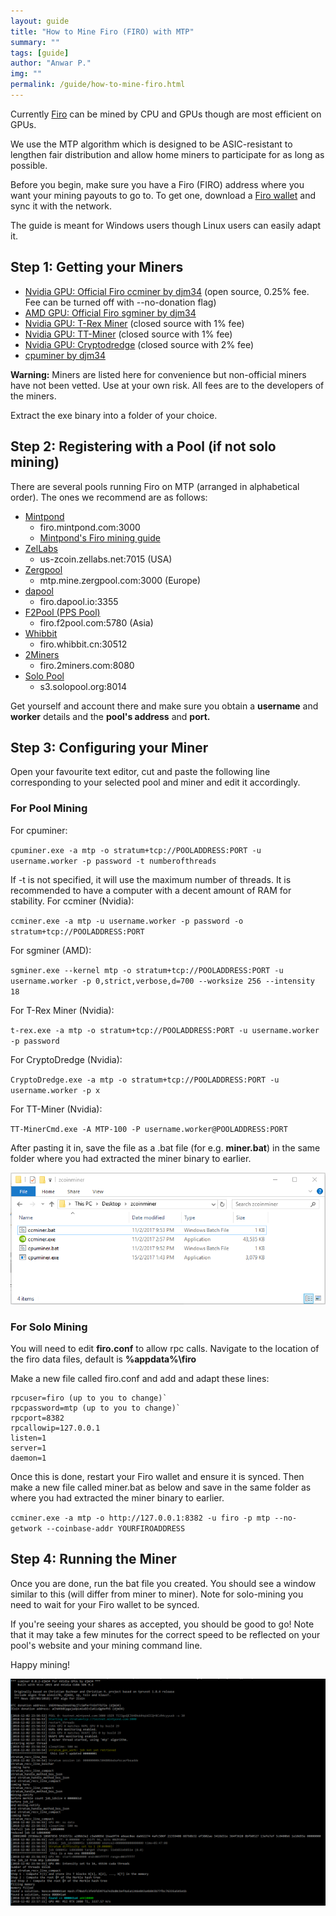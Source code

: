 ```yaml
---
layout: guide
title: "How to Mine Firo (FIRO) with MTP"
summary: ""
tags: [guide]
author: "Anwar P."
img: ""
permalink: /guide/how-to-mine-firo.html
---
```

Currently [Firo](https://firo.org) can be mined by CPU and GPUs though are most efficient on GPUs. 

We use the MTP algorithm which is designed to be ASIC-resistant to lengthen fair distribution and allow home miners to participate for as long as possible. 

Before you begin, make sure you have a Firo (FIRO) address where you want your mining payouts to go to. To get one, download a [Firo wallet](https://firo.org/get-firo/download/) and sync it with the network. 

The guide is meant for Windows users though Linux users can easily adapt it.

## Step 1: Getting your Miners

* [Nvidia GPU: Official Firo ccminer by djm34](https://github.com/firoorg/ccminer/releases) (open source, 0.25% fee. Fee can be turned off with  --no-donation flag)
* [AMD GPU: Official Firo sgminer by djm34](https://github.com/firoorg/sgminer/releases)
* [Nvidia GPU: T-Rex Miner](https://github.com/trexminer/T-Rex/releases) (closed source with 1% fee)
* [Nvidia GPU: TT-Miner](https://bitcointalk.org/index.php?topic=5025783.0) (closed source with 1% fee)
* [Nvidia GPU: Cryptodredge](https://github.com/technobyl/CryptoDredge/releases) (closed source with 2% fee)
* [cpuminer by djm34](https://github.com/firoorg/cpuminer/releases)

**Warning:** Miners are listed here for convenience but non-official miners have not been vetted. Use at your own risk. All fees are to the developers of the miners.

Extract the exe binary into a folder of your choice.

## Step 2: Registering with a Pool (if not solo mining)

There are several pools running Firo on MTP (arranged in alphabetical order). The ones we recommend are as follows:

* [Mintpond](https://mintpond.com/#!/firo)
    * firo.mintpond.com:3000
	* [Mintpond's Firo mining guide](https://mintpond.com/getting-started-guide/firo)
* [ZelLabs](https://fluxpools.net/coins/firo)
    * us-zcoin.zellabs.net:7015 (USA)
* [Zergpool](http://zergpool.com)
    * mtp.mine.zergpool.com:3000 (Europe)
* [dapool](https://dapool.io/)
	* firo.dapool.io:3355
* [F2Pool (PPS Pool)](https://www.f2pool.com/)
    * firo.f2pool.com:5780 (Asia)
* [Whibbit](https://pool.whibbit.cn/)
	* firo.whibbit.cn:30512
* [2Miners](https://2miners.com/firo-mining-pool)
    * firo.2miners.com:8080
* [Solo Pool](https://firo.solopool.org/)
    * s3.solopool.org:8014

Get yourself and account there and make sure you obtain a **username** and **worker** details and the **pool's address** and **port.**

## Step 3: Configuring your Miner

Open your favourite text editor, cut and paste the following line corresponding to your selected pool and miner and edit it accordingly.

### For Pool Mining

For cpuminer:

`cpuminer.exe -a mtp -o stratum+tcp://POOLADDRESS:PORT -u username.worker -p password -t numberofthreads`

If -t is not specified, it will use the maximum number of threads. It is recommended to have a computer with a decent amount of RAM for stability. For ccminer (Nvidia):

`ccminer.exe -a mtp -u username.worker -p password -o stratum+tcp://POOLADDRESS:PORT `

For sgminer (AMD):

`sgminer.exe --kernel mtp -o stratum+tcp://POOLADDRESS:PORT -u username.worker -p 0,strict,verbose,d=700 --worksize 256 --intensity 18`

For T-Rex Miner (Nvidia):

`t-rex.exe -a mtp -o stratum+tcp://POOLADDRESS:PORT -u username.worker -p password`

For CryptoDredge (Nvidia):

`CryptoDredge.exe -a mtp -o stratum+tcp://POOLADDRESS:PORT -u username.worker -p x`

For TT-Miner (Nvidia):

`TT-MinerCmd.exe -A MTP-100 -P username.worker@POOLADDRESS:PORT`

After pasting it in, save the file as a .bat file (for e.g. **miner.bat**) in the same folder where you had extracted the miner binary to earlier. 

![](/guide/assets/how-to-mine/minerbat.png)

### For Solo Mining

You will need to edit **firo.conf** to allow rpc calls. Navigate to the location of the firo data files, default is **%appdata%\firo** 

Make a new file called firo.conf and add and adapt these lines:

    rpcuser=firo (up to you to change)`
    rpcpassword=mtp (up to you to change)`
    rpcport=8382
    rpcallowip=127.0.0.1
    listen=1
    server=1
    daemon=1

Once this is done, restart your Firo wallet and ensure it is synced. Then make a new file called miner.bat as below and save in the same folder as where you had extracted the miner binary to earlier.

`ccminer.exe -a mtp -o http://127.0.0.1:8382 -u firo -p mtp --no-getwork --coinbase-addr YOURFIROADDRESS`

## Step 4: Running the Miner

Once you are done, run the bat file you created. You should see a window similar to this (will differ from miner to miner). Note for solo-mining you need to wait for your Firo wallet to be synced. 

If you're seeing your shares as accepted, you should be good to go! Note that it may take a few minutes for the correct speed to be reflected on your pool's website and your mining command line. 

Happy mining!

![](/guide/assets/how-to-mine/mtpmining.png)
